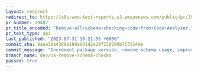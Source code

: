 ```yaml
---
layout: redirect
redirect_to: https://a8c-woo-test-reports.s3.amazonaws.com/public/pr/39487/api/index.html
pr_number: 39487
pr_title_encoded: "Remove+all+schema+checking+code+from+Code+Analyzer."
pr_test_type: api
last_published: "2023-07-31 10:21:55 +0000"
commit_sha: 8aea38a4388e18da0d1d2a297150280b753314de
commit_message: "Increment package version, remove schema usage, improve types of option."
branch_name: dev/ca-remove-schema-checks
passed: true
---
```

